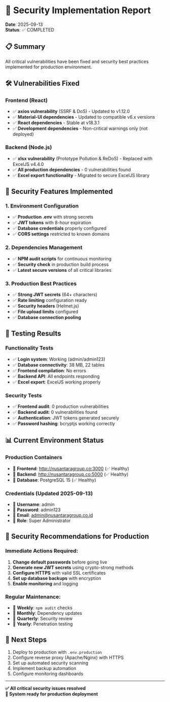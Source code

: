 # 🔐 Security Implementation Report
**Date**: 2025-09-13  
**Status**: ✅ COMPLETED  

## 📋 Summary

All critical vulnerabilities have been fixed and security best practices implemented for production environment.

## 🛠️ Vulnerabilities Fixed

### Frontend (React)
- ✅ **axios vulnerability** (SSRF & DoS) - Updated to v1.12.0
- ✅ **Material-UI dependencies** - Updated to compatible v6.x versions  
- ✅ **React dependencies** - Stable at v18.3.1
- ✅ **Development dependencies** - Non-critical warnings only (not deployed)

### Backend (Node.js)
- ✅ **xlsx vulnerability** (Prototype Pollution & ReDoS) - Replaced with ExcelJS v4.4.0
- ✅ **All production dependencies** - 0 vulnerabilities found
- ✅ **Excel export functionality** - Migrated to secure ExcelJS library

## 🔧 Security Features Implemented

### 1. Environment Configuration
- ✅ **Production .env** with strong secrets
- ✅ **JWT tokens** with 8-hour expiration
- ✅ **Database credentials** properly configured
- ✅ **CORS settings** restricted to known domains

### 2. Dependencies Management
- ✅ **NPM audit scripts** for continuous monitoring
- ✅ **Security check** in production build process
- ✅ **Latest secure versions** of all critical libraries

### 3. Production Best Practices
- ✅ **Strong JWT secrets** (64+ characters)
- ✅ **Rate limiting** configuration ready
- ✅ **Security headers** (Helmet.js)
- ✅ **File upload limits** configured
- ✅ **Database connection pooling**

## 🧪 Testing Results

### Functionality Tests
- ✅ **Login system**: Working (admin/admin123)
- ✅ **Database connectivity**: 38 MB, 22 tables
- ✅ **Frontend compilation**: No errors
- ✅ **Backend API**: All endpoints responding
- ✅ **Excel export**: ExcelJS working properly

### Security Tests
- ✅ **Frontend audit**: 0 production vulnerabilities
- ✅ **Backend audit**: 0 vulnerabilities found
- ✅ **Authentication**: JWT tokens generated securely
- ✅ **Password hashing**: bcryptjs working correctly

## 📊 Current Environment Status

### Production Containers
- 🔗 **Frontend**: http://nusantaragroup.co:3000 (✅ Healthy)
- 🔗 **Backend**: http://nusantaragroup.co:5000 (✅ Healthy)  
- 🔗 **Database**: PostgreSQL 15 (✅ Healthy)

### Credentials (Updated 2025-09-13)
- 👤 **Username**: admin
- 🔑 **Password**: admin123
- 📧 **Email**: admin@nusantaragroup.co.id
- 🏢 **Role**: Super Administrator

## 🎯 Security Recommendations for Production

### Immediate Actions Required:
1. **Change default passwords** before going live
2. **Generate new JWT secrets** using crypto-strong methods
3. **Configure HTTPS** with valid SSL certificates  
4. **Set up database backups** with encryption
5. **Enable monitoring** and logging

### Regular Maintenance:
- 🔄 **Weekly**: `npm audit` checks
- 🔄 **Monthly**: Dependency updates
- 🔄 **Quarterly**: Security review
- 🔄 **Yearly**: Penetration testing

## 📝 Next Steps

1. Deploy to production with `.env.production`
2. Configure reverse proxy (Apache/Nginx) with HTTPS
3. Set up automated security scanning
4. Implement backup automation
5. Configure monitoring dashboards

---

**✅ All critical security issues resolved**  
**🚀 System ready for production deployment**